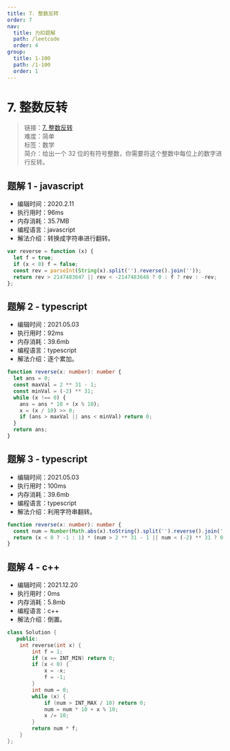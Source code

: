 ```yaml
---
title: 7. 整数反转
order: 7
nav:
  title: 力扣题解
  path: /leetcode
  order: 4
group:
  title: 1-100
  path: /1-100
  order: 1
---
```


# 7. 整数反转

> 链接：[7. 整数反转](https://leetcode-cn.com/problems/reverse-integer/)  
> 难度：简单  
> 标签：数学  
> 简介：给出一个 32 位的有符号整数，你需要将这个整数中每位上的数字进行反转。

## 题解 1 - javascript

- 编辑时间：2020.2.11
- 执行用时：96ms
- 内存消耗：35.7MB
- 编程语言：javascript
- 解法介绍：转换成字符串进行翻转。

```javascript
var reverse = function (x) {
  let f = true;
  if (x < 0) f = false;
  const rev = parseInt(String(x).split('').reverse().join(''));
  return rev > 2147483647 || rev < -2147483648 ? 0 : f ? rev : -rev;
};
```

## 题解 2 - typescript

- 编辑时间：2021.05.03
- 执行用时：92ms
- 内存消耗：39.6mb
- 编程语言：typescript
- 解法介绍：逐个累加。

```typescript
function reverse(x: number): number {
  let ans = 0;
  const maxVal = 2 ** 31 - 1;
  const minVal = (-2) ** 31;
  while (x !== 0) {
    ans = ans * 10 + (x % 10);
    x = (x / 10) >> 0;
    if (ans > maxVal || ans < minVal) return 0;
  }
  return ans;
}
```

## 题解 3 - typescript

- 编辑时间：2021.05.03
- 执行用时：100ms
- 内存消耗：39.6mb
- 编程语言：typescript
- 解法介绍：利用字符串翻转。

```typescript
function reverse(x: number): number {
  const num = Number(Math.abs(x).toString().split('').reverse().join(''));
  return (x < 0 ? -1 : 1) * (num > 2 ** 31 - 1 || num < (-2) ** 31 ? 0 : num);
}
```

## 题解 4 - c++

- 编辑时间：2021.12.20
- 执行用时：0ms
- 内存消耗：5.8mb
- 编程语言：c++
- 解法介绍：倒置。

```c++
class Solution {
   public:
    int reverse(int x) {
        int f = 1;
        if (x == INT_MIN) return 0;
        if (x < 0) {
            x = -x;
            f = -1;
        }
        int num = 0;
        while (x) {
            if (num > INT_MAX / 10) return 0;
            num = num * 10 + x % 10;
            x /= 10;
        }
        return num * f;
    }
};
```
